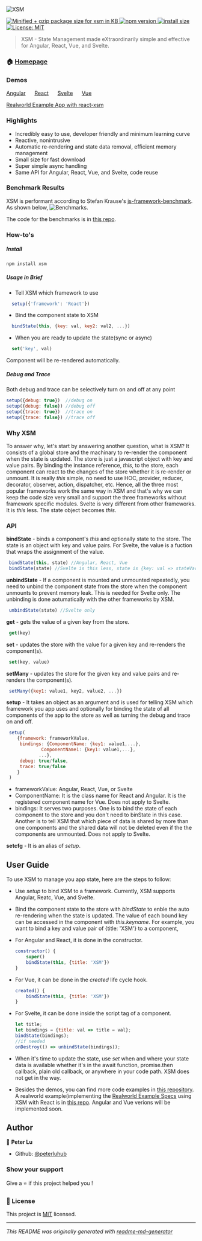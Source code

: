  ![XSM](/docs/xsmlogo.png)
<p>
  <a href="https://bundlephobia.com/result?p=xsm">
    <img src="https://flat.badgen.net/bundlephobia/minzip/xsm" alt="Minified + gzip package size for xsm in KB">
  </a>
  <a href="https://www.npmjs.com/package/xsm">
    <img src="https://img.shields.io/npm/v/xsm.svg" alt="npm version">
  </a>
  <a href="https://packagephobia.now.sh/result?p=xsm">
    <img src="https://packagephobia.now.sh/badge?p=xsm" alt="install size">
  </a>
  <a href="https://github.com/peterluhub/usm/blob/master/LICENSE">
    <img alt="License: MIT" src="https://img.shields.io/badge/License-MIT-yellow.svg" target="_blank" />
  </a>
</p>

> XSM - State Management made eXtraordinarily simple and effective for Angular, React, Vue, and Svelte.

### 🏠 [Homepage](https://github.com/peterluhub/usm)

### Demos
[Angular](https://codesandbox.io/s/angular-xsm-demo-1j9j0)&nbsp;&nbsp;&nbsp;&nbsp;&nbsp; [React](https://codesandbox.io/s/xsm-react-3v3fg)&nbsp;&nbsp;&nbsp;&nbsp;&nbsp; [Svelte](https://codesandbox.io/s/svelte-xsm-x4o6r)&nbsp;&nbsp;&nbsp;&nbsp;&nbsp; [Vue](https://codesandbox.io/s/vuexsmdemo-2152h)

[Realworld Example App with react-xsm](https://codesandbox.io/s/realworld-example-app-with-react-xsm-xelx1)
### Highlights

  -   Incredibly easy to use, developer friendly and minimum learning curve
  -   Reactive, nonintrusive
  -   Automatic re-rendering and state data removal, efficient memory management
  -   Small size for fast download
  -   Super simple async handling
  -   Same API for Angular, React, Vue, and Svelte, code reuse

### Benchmark Results
XSM is performant according to Stefan Krause's [js-framework-benchmark](https://github.com/krausest/js-framework-benchmark).  As shown below,
 ![Benchmarks](/docs/jfb-benchmarks.png).

The code for the benchmarks is in [this repo](https://github.com/peterluhub/jfb).

### How-to's

##### Install
```sh
npm install xsm
```

##### Usage in Brief

-   Tell XSM which framework to use

  ```javascript
    setup({'framework': 'React'})
  ```

-   Bind the component state to XSM

  ```javascript
    bindState(this, {key: val, key2: val2, ...})
  ```

-   When you are ready to update the state(sync or async)

  ```javascript
    set('key', val)
  ```

Component will be re-rendered automatically.

##### Debug and Trace

Both debug and trace can be selectively turn on and off at any point

  ```javascript
  setup({debug: true})  //debug on
  setup({debug: false}) //debug off
  setup({trace: true})  //trace on
  setup({trace: false}) //trace off
  ```

### Why XSM

To answer why, let's start by answering another question, what is XSM?  It consists of a global store and the machinary to re-render the component when the state is updated.  The store is just a javascript object with key and value pairs.  By binding the instance reference, *this*, to the store, each component can react to the changes of the store whether it is re-render or unmount.  It is really *this* simple, no need to use HOC, provider, reducer, decorator, observer, action, dispatcher, etc.  Hence, all the three most popular frameworks work the same way in XSM and that's why we can keep the code size very small and support the three frameworks without framework specific modules.  Svelte is very different from other frameworks.  It is *this* less.  The state object becomes *this*. 

### API

**bindState** - binds a component's *this* and optionally state to the store.  The state is an object with key and value pairs. For Svelte, the value is a fuction that wraps the assignment of the value.
```javascript
 bindState(this, state) //Angular, React, Vue
 bindState(state) //Svelte is this less, state is {key: val => stateVariable = val}
```

**unbindState** - If a component is mounted and unmounted repeatedly, you need to unbind the component state from the store when the component unmounts to prevent memory leak.  This is needed for Svelte only.  The unbinding is done aotumatically with the other frameworks by XSM.
```javascript
 unbindState(state) //Svelte only
```

**get** - gets the value of a given key from the store.
```javascript
 get(key)
```

**set** - updates the store with the value for a given key and re-renders the component(s).
```javascript
 set(key, value)
```

**setMany** - updates the store for the given key and value pairs and re-renders the component(s).
```javascript
 setMany({key1: value1, key2, value2, ...})
```

**setup** - It takes an object as an argument and is used for telling XSM which framework you app uses and optionally for binding the state of all components of the app to the store as well as turning the debug and trace on and off.
```javascript
 setup(
    {framework: frameworkValue, 
     bindings: {ComponentName: {key1: value1,...},
             ComponentName1: {key1: value1,...},
            ...},
     debug: true/false,
     trace: true/false
    }
 )
```
-   frameworkValue: Angular, React, Vue, or Svelte
-   ComponentName: It is the class name for React and Angular.  It is the registered component name for Vue.  Does not apply to Svelte.
-   bindings: It serves two purposes.  One is to bind the state of each component to the store and you don't need to binState in this case.  Another is to tell XSM that which piece of data is shared by more than one components and the shared data will not be deleted even if the the components are unmounted.  Does not apply to Svelte.

**setcfg** - It is an alias of *setup*.



## User Guide

To use XSM to manage you app state, here are the steps to follow:

- Use *setup* to bind XSM to a framework.  Currently, XSM supports Angular, Reatc, Vue, and Svelte.
- Bind the component state to the store with *bindState* to enble the auto re-rendering when the state is updated.  The value of each bound key can be accessed in the component with *this.keyname*.  For example, you want to bind a key and value pair of {title: 'XSM'} to a component,
- For Angular and React, it is done in the constructor.
  ```javascript
  constructor() {
      super()
      bindState(this, {title: 'XSM'})
  }
  ```
- For Vue, it can be done in the *created* life cycle hook.
  ```javascript
  created() {
      bindState(this, {title: 'XSM'})
  }
  ```
- For Svelte, it can be done inside the script tag of a component.
  ```javascript
  let title;
  let bindings = {title: val => title = val};
  bindState(bindings);
  //if needed
  onDestroy(() => unbindState(bindings));
  ```

- When it's time to update the state, use *set* when and where your state data is available whether it's in the await function, promise.then callback, plain old callback, or anywhere in your code path. XSM does not get in the way.

- Besides the demos, you can find more code examples in [this repository](https://github.com/peterluhub/xsm-code-examples).  A realworld example(implementing the [Realworld Example Specs](https://github.com/gothinkster/realworld) using XSM with React is in [this repo](https://github.com/peterluhub/realworld-example).  Angular and Vue verions will be implemented soon.

## Author

👤 **Peter Lu**

* Github: [@peterluhub](https://github.com/peterluhub)

### Show your support

Give a ⭐️ if this project helped you !

### 📝 License

This project is [MIT](https://github.com/peterluhub/usm/blob/master/LICENSE) licensed.

***
_This README was originally generated with [readme-md-generator](https://github.com/kefranabg/readme-md-generator)_
